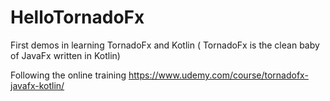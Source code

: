 # HelloTornadoFx
First demos in learning TornadoFx and Kotlin ( TornadoFx is the clean baby of JavaFx written in Kotlin)

Following the online training https://www.udemy.com/course/tornadofx-javafx-kotlin/
